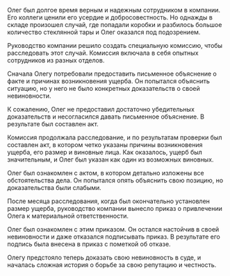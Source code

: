 Олег был долгое время верным и надежным сотрудником в компании. Его коллеги ценили его усердие и добросовестность. Но однажды в складе произошел случай, где попадали коробки и разбилось большое количество стеклянной тары и Олег оказался под подозрением.

Руководство компании решило создать специальную комиссию, чтобы расследовать этот случай. Комиссия включала в себя опытных сотрудников из разных отделов.

Сначала Олегу потребовали предоставить письменное объяснение о факте и причинах возникновения ущерба. Он попытался объяснить ситуацию, но у него не было конкретных доказательств о своей невиновности.

К сожалению, Олег не предоставил достаточно убедительных доказательств и несогласился давать письменное объяснение. В результате был составлен акт.

Комиссия продолжала расследование, и по результатам проверки был составлен акт, в котором четко указаны причины возникновения ущерба, его размер и виновные лица. Как оказалось, ущерб был значительным, и Олег был указан как один из возможных виновных.

Олег был ознакомлен с актом, в котором детально изложены все обстоятельства дела. Он попытался опять объяснить свою позицию, но доказательства были слабыми.

После месяца расследования, когда был окончательно установлен размер ущерба, руководство компании вынесло приказ о привлечении Олега к материальной ответственности.

Олег был ознакомлен с этим приказом. Он остался настойчив в своей невиновности и даже отказался подписывать приказ. В результате его подпись была внесена в приказ с пометкой об отказе.

Олегу предстояло теперь доказать свою невиновность в суде, и началась сложная история о борьбе за свою репутацию и честность.